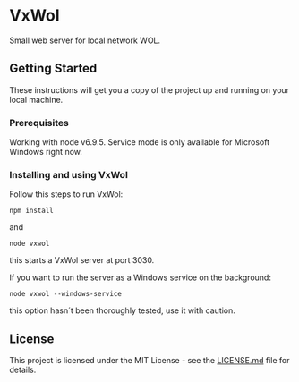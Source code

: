 # VxWol

Small web server for local network WOL.

## Getting Started

These instructions will get you a copy of the project up and running on your local machine.

### Prerequisites

Working with node v6.9.5. Service mode is only available for Microsoft Windows right now. 

### Installing and using VxWol

Follow this steps to run VxWol:

```
npm install
```

and 

```
node vxwol
```
this starts a VxWol server at port 3030.

If you want to run the server as a Windows service on the background:

```
node vxwol --windows-service
```
this option hasn´t been thoroughly tested, use it with caution.

## License

This project is licensed under the MIT License - see the [LICENSE.md](LICENSE.md) file for details.
